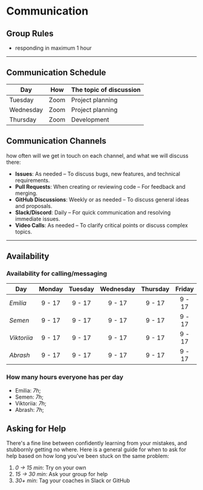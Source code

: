 # Communication

## Group Rules

- responding in maximum 1 hour

<!-- any general rules you'd like to set for your group? -->

---

## Communication Schedule

| Day       | How  | The topic of discussion |
| --------- | ---- | ----------------------- |
| Tuesday   | Zoom | Project planning        |
| Wednesday | Zoom | Project planning        |
| Thursday  | Zoom | Development             |

## Communication Channels

how often will we get in touch on each channel, and what we will discuss there:

- **Issues**: As needed – To discuss bugs, new features, and technical
  requirements.
- **Pull Requests**: When creating or reviewing code – For feedback and merging.
- **GitHub Discussions**: Weekly or as needed – To discuss general ideas and
  proposals.
- **Slack/Discord**: Daily – For quick communication and resolving immediate
  issues.
- **Video Calls**: As needed – To clarify critical points or discuss complex
  topics.

---

## Availability

### Availability for calling/messaging

| Day         | Monday | Tuesday | Wednesday | Thursday | Friday | Saturday | Sunday |
| ----------- | :----: | :-----: | :-------: | :------: | :----: | :------: | :----: |
| _Emilia_    | 9 - 17 | 9 - 17  |  9 - 17   |  9 - 17  | 9 - 17 |  9 - 17  | 9 - 17 |
| _Semen_     | 9 - 17 | 9 - 17  |  9 - 17   |  9 - 17  | 9 - 17 |  9 - 17  | 9 - 17 |
| _Viktoriia_ | 9 - 17 | 9 - 17  |  9 - 17   |  9 - 17  | 9 - 17 |  9 - 17  | 9 - 17 |
| _Abrash_    | 9 - 17 | 9 - 17  |  9 - 17   |  9 - 17  | 9 - 17 |  9 - 17  | 9 - 17 |

### How many hours everyone has per day

- Emilia: _7h_;
- Semen: _7h_;
- Viktoriia: _7h_;
- Abrash: _7h_;

## Asking for Help

There's a fine line between confidently learning from your mistakes, and
stubbornly getting no where. Here is a general guide for when to ask for help
based on how long you've been stuck on the same problem:

1. _0 -> 15 min_: Try on your own
2. _15 -> 30 min_: Ask your group for help
3. _30+ min_: Tag your coaches in Slack or GitHub
